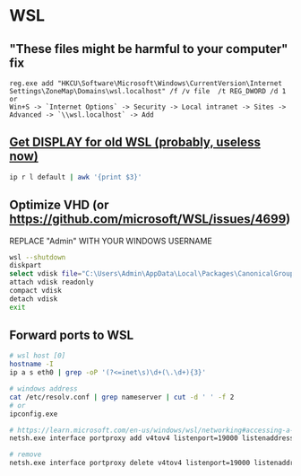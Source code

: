 # WSL
## "These files might be harmful to your computer" fix
```pwsh
reg.exe add "HKCU\Software\Microsoft\Windows\CurrentVersion\Internet Settings\ZoneMap\Domains\wsl.localhost" /f /v file  /t REG_DWORD /d 1
or 
Win+S -> `Internet Options` -> Security -> Local intranet -> Sites -> Advanced -> `\\wsl.localhost` -> Add
```
## [Get DISPLAY for old WSL (probably, useless now)](https://serverfault.com/q/47915)
```bash
ip r l default | awk '{print $3}'
```
## Optimize VHD (or https://github.com/microsoft/WSL/issues/4699)
REPLACE "Admin" WITH YOUR WINDOWS USERNAME
```bash
wsl --shutdown
diskpart
select vdisk file="C:\Users\Admin\AppData\Local\Packages\CanonicalGroupLimited.UbuntuonWindows_79rhkp1fndgsc\LocalState\ext4.vhdx"
attach vdisk readonly
compact vdisk
detach vdisk
exit
```
## Forward ports to WSL
```bash
# wsl host [0]
hostname -I
ip a s eth0 | grep -oP '(?<=inet\s)\d+(\.\d+){3}'

# windows address
cat /etc/resolv.conf | grep nameserver | cut -d ' ' -f 2
# or
ipconfig.exe

# https://learn.microsoft.com/en-us/windows/wsl/networking#accessing-a-wsl-2-distribution-from-your-local-area-network-lan
netsh.exe interface portproxy add v4tov4 listenport=19000 listenaddress=0.0.0.0 connectport=19000 connectaddress=$wsl_host

# remove
netsh.exe interface portproxy delete v4tov4 listenport=19000 listenaddress=0.0.0.0
```
